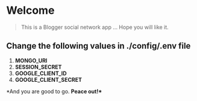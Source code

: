 # Welcome

> This is a Blogger social network app ... Hope you will like it.

## Change the following values in ./config/.env file

1. **MONGO_URI**
2. **SESSION_SECRET**
3. **GOOGLE_CLIENT_ID**
4. **GOOGLE_CLIENT_SECRET**

\*And you are good to go. **Peace out!\***
